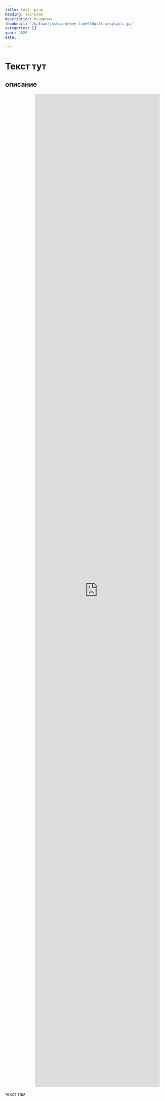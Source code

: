 ```yaml
---
title: test  pano
heading: тестовая
description: панорама
thumbnail: "/upload/joshua-dewey-4ame650qs2k-unsplash.jpg"
categories: []
year: 2020
date: 

---
```

# Текст тут
<div>
<h2>
    <!-- пишите описание тут -->
    описание
</h2>
<iframe src="https://hi360v.com/other/painters/jagminas/" frameborder="0" scrolling="no" style="height: 80vh; width: 80%; margin: 0 10vw" allowfullscreen="true" webkitallowfullscreen="true" mozallowfullscreen="true"></iframe>
</div>

текст там
